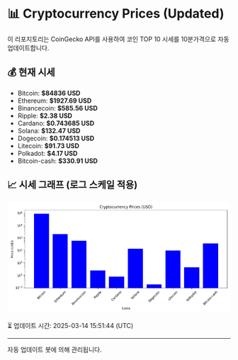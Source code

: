 
# 📊 Cryptocurrency Prices (Updated)

이 리포지토리는 CoinGecko API를 사용하여 코인 TOP 10 시세를 10분가격으로 자동 업데이트합니다.

## 💰 현재 시세
- Bitcoin: **$84836 USD**
- Ethereum: **$1927.69 USD**
- Binancecoin: **$585.56 USD**
- Ripple: **$2.38 USD**
- Cardano: **$0.743685 USD**
- Solana: **$132.47 USD**
- Dogecoin: **$0.174513 USD**
- Litecoin: **$91.73 USD**
- Polkadot: **$4.17 USD**
- Bitcoin-cash: **$330.91 USD**

## 📈 시세 그래프 (로그 스케일 적용)
![Crypto Prices](crypto_prices.png)

⏳ 업데이트 시간: 2025-03-14 15:51:44 (UTC)

---
자동 업데이트 봇에 의해 관리됩니다.
